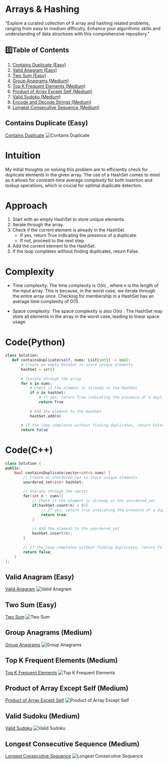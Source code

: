 # Arrays & Hashing
 "Explore a curated collection of 9 array and hashing related problems, ranging from easy to medium difficulty. Enhance your algorithmic skills and understanding of data structures with this comprehensive repository."


## 0️⃣Table of Contents
1. [Contains Duplicate (Easy)](#contains-duplicate-easy)
2. [Valid Anagram (Easy)](#valid-anagram-easy)
3. [Two Sum (Easy)](#two-sum-easy)
4. [Group Anagrams (Medium)](#group-anagrams-medium)
5. [Top K Frequent Elements (Medium)](#top-k-frequent-elements-medium)
6. [Product of Array Except Self (Medium)](#product-of-array-except-self-medium)
7. [Valid Sudoku (Medium)](#valid-sudoku-medium)
8. [Encode and Decode Strings (Medium)](#encode-and-decode-strings-medium)
9. [Longest Consecutive Sequence (Medium)](#longest-consecutive-sequence-medium)

## Contains Duplicate (Easy)
[Contains Duplicate](https://leetcode.com/problems/contains-duplicate/description/)
![Contains Duplicate](images/Contains%20Duplicate.png)
# Intuition
My initial thoughts on solving this problem are to efficiently check for duplicate elements in the given array. The use of a HashSet comes to mind as it allows for constant-time average complexity for both insertion and lookup operations, which is crucial for optimal duplicate detection.

# Approach
1. Start with an empty HashSet to store unique elements.
2. Iterate through the array.
3. Check if the current element is already in the HashSet.
   - If yes, return True indicating the presence of a duplicate.
   - If not, proceed to the next step.
4. Add the current element to the HashSet.
5. If the loop completes without finding duplicates, return False.

# Complexity
- Time complexity:
The time complexity is O(n) , where n is the length of the input array. This is because, in the worst case, we iterate through the entire array once. Checking for membership in a HashSet has an average time complexity of O(1).

- Space complexity:
The space complexity is also O(n) . The HashSet may store all elements in the array in the worst case, leading to linear space usage.

# Code(Python)
 ```python
class Solution:
    def containsDuplicate(self, nums: List[int]) -> bool:
        # Create an empty HashSet to store unique elements
        hashSet = set()
        
        # Iterate through the array
        for n in nums:
            # Check if the element is already in the HashSet
            if n in hashSet:
                # If yes, return True indicating the presence of a duplicate
                return True
            
            # Add the element to the HashSet
            hashSet.add(n)
        
        # If the loop completes without finding duplicates, return False
        return False
```

# Code(C++)
```cpp
class Solution {
public:
    bool containsDuplicate(vector<int>& nums) {
        // Create an unordered_set to store unique elements
        unordered_set<int> hashSet;
        
        // Iterate through the vector
        for(int n : nums){
            // Check if the element is already in the unordered_set
            if(hashSet.count(n) > 0){
                // If yes, return true indicating the presence of a duplicate
                return true;
            }
            
            // Add the element to the unordered_set
            hashSet.insert(n);
        }
        
        // If the loop completes without finding duplicates, return false
        return false;
    }
};
```



## Valid Anagram (Easy)
[Valid Anagram](https://leetcode.com/problems/valid-anagram/description/)
![Valid Anagram](images/Valid%20Anagram.png)

## Two Sum (Easy)
[Two Sum](https://leetcode.com/problems/two-sum/description/)
![Two Sum](images/Two%20Sum.png)

## Group Anagrams (Medium)
[Group Anagrams](https://leetcode.com/problems/group-anagrams/description/)
![Group Anagrams](images/Group%20Anagrams.png)

## Top K Frequent Elements (Medium)
[Top K Frequent Elements](https://leetcode.com/problems/top-k-frequent-elements/description/)
![Top K Frequent Elements](images/Top%20K%20Frequent%20Elements.png)

## Product of Array Except Self (Medium)
[Product of Array Except Self](https://leetcode.com/problems/product-of-array-except-self/description/)
![Product of Array Except Self](images/Product%20of%20Array%20Except%20Self.png)

## Valid Sudoku (Medium)
[Valid Sudoku](https://leetcode.com/problems/valid-sudoku/description/)
![Valid Sudoku](images/Valid%20Sudoku.png)

## Longest Consecutive Sequence (Medium)
[Longest Consecutive Sequence](https://leetcode.com/problems/longest-consecutive-sequence/description/)
![Longest Consecutive Sequence](images/Longest%20Consecutive%20Sequence.png)

